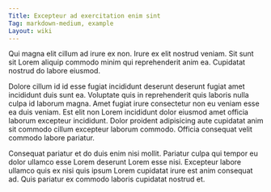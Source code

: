 ```yaml
---
Title: Excepteur ad exercitation enim sint
Tag: markdown-medium, example
Layout: wiki
---
```

Qui magna elit cillum ad irure ex non. Irure ex elit nostrud veniam. Sit sunt sit Lorem aliquip commodo minim qui reprehenderit anim ea. Cupidatat nostrud do labore eiusmod.

Dolore cillum id id esse fugiat incididunt deserunt deserunt fugiat amet incididunt duis sunt ea. Voluptate quis in reprehenderit quis laboris nulla culpa id laborum magna. Amet fugiat irure consectetur non eu veniam esse ea duis veniam. Est elit non Lorem incididunt dolor eiusmod amet officia laborum excepteur incididunt. Dolor proident adipisicing aute cupidatat anim sit commodo cillum excepteur laborum commodo. Officia consequat velit commodo labore pariatur.

Consequat pariatur et do duis enim nisi mollit. Pariatur culpa qui tempor eu dolor ullamco esse Lorem deserunt Lorem esse nisi. Excepteur labore ullamco quis ex nisi quis ipsum Lorem cupidatat irure est anim consequat ad. Quis pariatur ex commodo laboris cupidatat nostrud et.